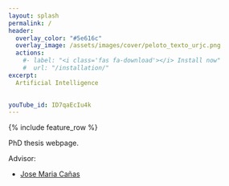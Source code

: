 ```yaml
---
layout: splash
permalink: /
header:
  overlay_color: "#5e616c"
  overlay_image: /assets/images/cover/peloto_texto_urjc.png
  actions:
    #- label: "<i class='fas fa-download'></i> Install now"
    #  url: "/installation/"
excerpt: 
  Artificial Intelligence

 
youTube_id: ID7qaEcIu4k
---
```


{% include feature_row %}

PhD thesis webpage.

Advisor:

- [Jose Maria Cañas](https://gsyc.urjc.es/jmplaza/)

